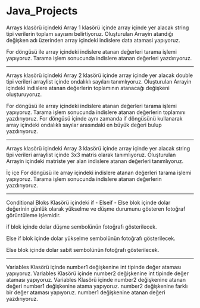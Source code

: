 # Java_Projects

Arrays klasörü içindeki Array 1 klasörü içinde array içinde yer alacak string tipi verilerin toplam sayısını belirtiyoruz. Oluşturulan Arrayin atandığı değişken adı üzerinden array içindeki indislere data atamasi yapıyoruz.

For döngüsü ile array içindeki indislere atanan değerleri tarama işlemi yapıyoruz. Tarama işlem sonucunda indislere atanan değerleri yazdırıyoruz.

----------------------------------------------------------------------------------------------------------------------------------------------------------------

Arrays klasörü içindeki Array 2 klasörü içinde array içinde yer alacak double tipi verileri arraylist içinde ondalıklı sayıları tanımlıyoruz. Oluşturulan Arrayin içindeki indislere atanan değerlerin toplamının atanacağı değişkeni oluşturuyoruz.

For döngüsü ile array içindeki indislere atanan değerleri tarama işlemi yapıyoruz. Tarama işlem sonucunda indislere atanan değerlerin toplamını yazdırıyoruz.
For döngüsü içinde aynı zamanda if döngüsünü kullanarak array içindeki ondalıklı sayılar arasındaki en büyük değeri bulup yazdırıyoruz.

----------------------------------------------------------------------------------------------------------------------------------------------------------------

Arrays klasörü içindeki Array 3 klasörü içinde array içinde yer alacak string tipi verileri arraylist içinde 3x3 matris olarak tanımlıyoruz. Oluşturulan Arrayin içindeki matriste yer alan indislere atanan değerleri tanımlıyoruz.

İç içe For döngüsü ile array içindeki indislere atanan değerleri tarama işlemi yapıyoruz. Tarama işlem sonucunda indislere atanan değerlerin yazdırıyoruz.

----------------------------------------------------------------------------------------------------------------------------------------------------------------

Conditional Bloks Klasörü içindeki if - Elseif - Else blok içinde dolar değerinin günlük olarak yükselme ve düşme durumunu gösteren fotoğraf görüntüleme işlemidir. 

if blok içinde dolar düşme sembolünün fotoğrafı gösterilecek.

Else if blok içinde dolar yükselme sembolünün fotoğrafı gösterilecek.

Else blok içinde dolar sabit sembolünün fotoğrafı gösterilecek.

----------------------------------------------------------------------------------------------------------------------------------------------------------------

Variables Klasörü içinde number1 değişkenine int tipinde değer ataması yapıyoruz.
Variables Klasörü içinde number2 değişkenine int tipinde değer ataması yapıyoruz.
Variables Klasörü içinde number2 değişkenine atanan değeri number1 değişkenine atama yapıyoruz.
number2 değişkenine farklı bir değer ataması yapıyoruz.
number1 değişkenine atanan değeri yazdırıyoruz.
